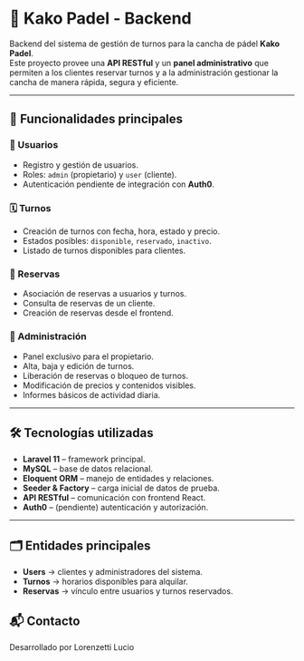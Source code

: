 # 🏓 Kako Padel - Backend

Backend del sistema de gestión de turnos para la cancha de pádel **Kako Padel**.  
Este proyecto provee una **API RESTful** y un **panel administrativo** que permiten a los clientes reservar turnos y a la administración gestionar la cancha de manera rápida, segura y eficiente.

---

## 📌 Funcionalidades principales

### 👥 Usuarios
- Registro y gestión de usuarios.
- Roles: `admin` (propietario) y `user` (cliente).
- Autenticación pendiente de integración con **Auth0**.

### 🗓️ Turnos
- Creación de turnos con fecha, hora, estado y precio.
- Estados posibles: `disponible`, `reservado`, `inactivo`.
- Listado de turnos disponibles para clientes.

### 📑 Reservas
- Asociación de reservas a usuarios y turnos.
- Consulta de reservas de un cliente.
- Creación de reservas desde el frontend.

### 🔧 Administración
- Panel exclusivo para el propietario.
- Alta, baja y edición de turnos.
- Liberación de reservas o bloqueo de turnos.
- Modificación de precios y contenidos visibles.
- Informes básicos de actividad diaria.

---

## 🛠️ Tecnologías utilizadas
- **Laravel 11** – framework principal.
- **MySQL** – base de datos relacional.
- **Eloquent ORM** – manejo de entidades y relaciones.
- **Seeder & Factory** – carga inicial de datos de prueba.
- **API RESTful** – comunicación con frontend React.
- **Auth0** – (pendiente) autenticación y autorización.

---

## 🗂️ Entidades principales
- **Users** → clientes y administradores del sistema.  
- **Turnos** → horarios disponibles para alquilar.  
- **Reservas** → vínculo entre usuarios y turnos reservados.  


## 📬 Contacto
Desarrollado por Lorenzetti Lucio  
